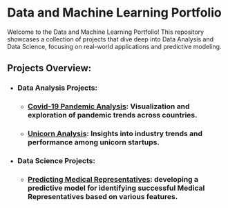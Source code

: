 # Data and Machine Learning Portfolio
Welcome to the Data and Machine Learning Portfolio! This repository showcases a collection of projects that dive deep into Data Analysis and Data Science, focusing on real-world applications and predictive modeling.
## Projects Overview:
* ### Data Analysis Projects:
   * ### [Covid-19 Pandemic Analysis](https://github.com/omar25599/SQL-Projects/tree/main/Covid-19%20pandemic%20Analysis): Visualization and exploration of pandemic trends across countries.
   * ### [Unicorn Analysis](https://github.com/omar25599/SQL-Projects/tree/main/Unicorn%20Analysis): Insights into industry trends and performance among unicorn startups.
* ### Data Science Projects:
   * ### [Predicting Medical Representatives](https://github.com/omar25599/DA-Projects/tree/main/predicting%20medical%20representatives): developing a predictive model for identifying successful Medical Representatives based on various features.

